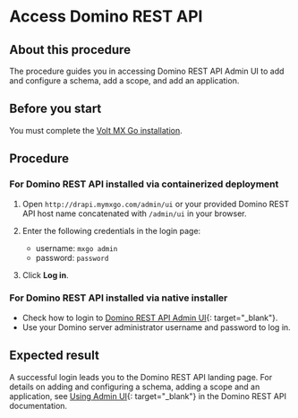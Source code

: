 # Access Domino REST API

## About this procedure

The procedure guides you in accessing Domino REST API Admin UI to add and configure a schema, add a scope, and add an application.

## Before you start

You must complete the [Volt MX Go installation](../tutorials/installation.md).

## Procedure
### For Domino REST API installed via containerized deployment

1. Open `http://drapi.mymxgo.com/admin/ui` or your provided Domino REST API host name concatenated with `/admin/ui` in your browser. 
2. Enter the following credentials in the login page: 

    - username: `mxgo admin`
    - password: `password` 

3. Click **Log in**.

### For Domino REST API installed via native installer

- Check how to login to [Domino REST API Admin UI](https://opensource.hcltechsw.com/Domino-rest-api/tutorial/adminui.html#login){: target="_blank"}.
- Use your Domino server administrator username and password to log in. 

## Expected result  

A successful login leads you to the Domino REST API landing page. For details on adding and configuring a schema, adding a scope and an application, see [Using Admin UI](https://opensource.hcltechsw.com/Domino-rest-api/references/usingdominorestapi/administrationui.html){: target="_blank"} in the Domino REST API documentation. 
